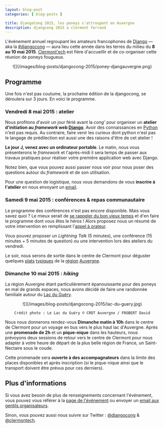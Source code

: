 ```yaml
---
layout: blog-post
categories: [ blog-posts ]

title: DjangoCong 2015, les poneys s'attroupent en Auvergne
description: djangcong 2015 a clermont ferrand
---
```




L'événement annuel regroupant les amateurs francophones de [Django](http://www.djangoproject.com/) — aka la [#djangocong](http://rencontres.django-fr.org/2015/) — aura lieu cette année dans les terres du milieu du **8 au 10 mai 2015**. [Clermont'ech](http://clermontech.org) est fière d'accueillir et de co-organiser cette réunion de poneys fougueux.

<center>
    ![](/images/blog-posts/djangocong-2015/poney-djangauvergne.png)
</center>

## Programme

Une fois n'est pas coutume, la prochaine édition de la djangocong, se déroulera sur 3 jours. En voici le programme.

### Vendredi 8 mai 2015 : atelier

Nous profitons d'avoir un jour férié avant la *cong'* pour organiser un **atelier d'initiation au *framework* web [Django](http://www.djangoproject.com/)**. Avoir des connaissances en [Python](http://www.python.org) n'est pas requis. Au contraire, faire venir les curieux dont python n'est pas le langage de prédilection est aussi une des raisons d'être de cet atelier !

**Le jour J, venez avec un ordinateur portable**. Le matin, nous vous présenterons le *framework* et l'après-midi il sera temps de passer aux travaux pratiques pour réaliser votre première application web avec Django.

Notez bien, que vous pouvez aussi passer nous voir pour nous poser des questions autour du *framework* et de son utilisation.

Pour une question de logistique, nous vous demandons de vous **inscrire à l'atelier** en nous envoyant un [email](mailto:djangocong@django-fr.org?subject=Inscription%20atelier%20initiation).

### Samedi 9 mai 2015 : conférences & repas communautaire

Le programme des conférences n'est pas encore disponible. Mais vous savez quoi ? Le mieux serait de [se rappeler du bon vieux temps](http://fr.wikipedia.org/wiki/Livre-jeu) et d'en faire le programme dont vous êtes le héros ! Alors proposez nous un résumé de votre intervention en remplissant l'[appel à orateur](https://docs.google.com/forms/d/18DPqibnGa0Iv6KR4ql5YHX-Sm2TOEChNp80kXGHiQCE/viewform).

Vous pouvez proposer un *Lightning Talk* (5 minutes), une conférence (15 minutes + 5 minutes de question) ou une intervention lors des ateliers du vendredi.

Le soir, nous serons de sortie dans le centre de Clermont pour déguster quelques [plats](http://fr.wikipedia.org/wiki/Pounti) [typiques](http://en.wikipedia.org/wiki/Truffade) de la [région](http://en.wikipedia.org/wiki/Aligot) [Auvergne](http://fr.wikipedia.org/wiki/Pompe_aux_pommes).

### Dimanche 10 mai 2015 : *hiking*

La région Auvergne étant particulièrement épanouissante pour des poneys en mal de grands espaces, nous avons décidé de faire une randonnée familiale autour du [Lac du Guéry](http://www.sancy.com/activites/detail/6345/le-mont-dore/lac-du-guery).

<center>
    ![](/images/blog-posts/djangocong-2015/lac-du-guery.jpg)

    Crédit photo : Le Lac du Guéry © CRDT Auvergne / FROBERT David
</center>

Nous nous donnerons rendez-vous **Dimanche matin à 10h** dans le centre de Clermont pour un voyage en bus vers le plus haut lac d'Auvergne. Après une **promenade de 2h** et un **pique-nique** dans les hauteurs, nous prévoyons deux sessions de retour vers le centre de Clermont pour nous adapter à votre heure de départ de la plus belle région de France, un Saint-Nectaire sous le coude.

Cette promenade sera **ouverte à des accompagnateurs** dans la limite des places disponibles et après inscription (si le pique-nique ainsi que le transport doivent être prévus pour ces derniers).

## Plus d'informations

Si vous avez besoin de plus de renseignements concernant l'événement, vous pouvez vous référer à la [page de l'événement](http://rencontres.django-fr.org/2015/) ou envoyer un [email aux gentils organisateurs](mailto:djangocong@django-fr.org).

Sinon, vous pouvez aussi nous suivre sur Twitter : [@djangocong](https://twitter.com/djangocong) & [@clermontech](https://twitter.com/clermontech).
